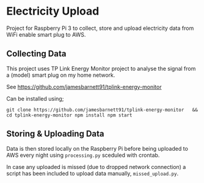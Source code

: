 # Electricity Upload

Project for Raspberry Pi 3 to collect, store and upload electricity data from WiFi enable smart plug to AWS.

## Collecting Data
This project uses TP Link Energy Monitor project to analyse the signal from a (model) smart plug on my home network.

See https://github.com/jamesbarnett91/tplink-energy-monitor

Can be installed using;

`git clone https://github.com/jamesbarnett91/tplink-energy-monitor  
&& cd tplink-energy-monitor
npm install
npm start`

## Storing & Uploading Data
Data is then stored locally on the Raspberry Pi before being uploaded to AWS every night using `processing.py` sceduled with crontab.

In case any uploaded is missed (due to dropped network connection) a script has been included to upload data manually, `missed_upload.py`.
